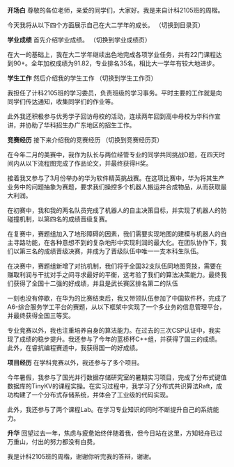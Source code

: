 **开场白**
尊敬的各位老师，亲爱的同学们，大家好。我是来自计科2105班的周楷。

今天我将从以下四个方面展示自己在大二学年的成长。
（切换到目录页）

**学业成绩**
首先介绍学业成绩。
（切换到学业成绩页）

在大一的基础上，我在大二学年继续出色地完成各项学业任务，共有22门课程达到90+。全年加权成绩为91.82，专业排名35名，相比大一学年有较大地进步。

**学生工作**
然后介绍我的学生工作
（切换到学生工作页）

我担任了计科2105班的学习委员，负责班级的学习事务。平时主要的工作就是向同学们传达通知，收集同学们的作业等。

此外我还积极参与优秀学子回访母校的活动，连续两年回到高中母校为华科作宣讲，并协助了华科招生办广东地区的招生工作。

**竞赛经历**
接下来介绍我的竞赛经历
（切换到竞赛经历页）

在今年二月的美赛中，我作为队长与两位经管专业的同学共同挑战D题，在四天时间内从以下流程图完成了作品论文，并最终获得H奖。

接着我又参与了3月份举办的华为软件精英挑战赛。在这项比赛中，华为将其生产业务中的问题抽象为赛题，要求我们操控多个机器人搬运并合成物品，从而获取最大利润。

在初赛中，我和我的两名队员完成了机器人的自主决策目标，并实现了机器人的防碰撞机制，以第四名的成绩晋级复赛。

在复赛中，赛题组加入了地形障碍的因素，我们需要实现地图的建模与机器人的自主寻路功能，在各种意想不到的复杂地形中实现利润的最大化。在团队协作下，我们以第三名的成绩晋级决赛，并成为了晋级队伍中唯一一支本科生队伍。

在决赛中，赛题组新增了对抗机制，我们将于全国32支队伍同地图竞技，需要在赚取利润与干扰对手之间寻求最好的平衡，这考验了我们的算法决策能力。最终我们获得了全国十二强的好成绩，并且是武长赛区排名第二的队伍

一刻也没有停歇，在华为的比赛结束后，我又带领队伍参加了中国软件杯，完成了A6-综合服务学工平台的赛题，从以下框架中实现了一个多业务的信息管理平台，并最终获得全国三等奖。

专业竞赛以外，我也注重培养自身的算法能力。在过去的三次CSP认证中，我实现了成绩的稳步提升。我还参与了今年的蓝桥杯C++组，并获得了国三的成绩。此外，在睿抗编程赛道中，我获得国一的好成绩。

**项目经历**
在学科竞赛以外，我还参与了多个项目。

今年暑假，我参与了国光并行数据存储研究室的暑期实习项目，完成了分布式键值数据库的TinyKV的课程实操。在实习过程中，我学习了分布式共识算法Raft，成功构建了一个分布式存储系统，并体会了工业级的代码实现。

此外，我还参与了两个课程Lab。在学习专业知识的同时不断提升自己的系统能力。

**升华**
回望过去一年，焦虑与疲惫始终伴随着我，但今日站在这里，方知轻舟已过万重山，付出的努力都没有白费。

我是计科2105班的周楷，谢谢你听完我的答辩，谢谢。
